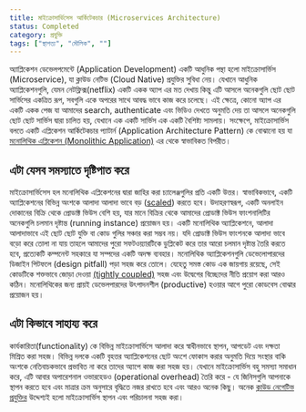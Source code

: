 ```yaml
---
title: মাইক্রোসার্ভিসেস আর্কিটেকচার (Microservices Architecture)
status: Completed
category: প্রযুক্তি
tags: ["স্থাপত্য", "মৌলিক", ""]
---
```


অ্যাপ্লিকেশন ডেভেলপমেন্টে (Application Development) একটি আধুনিক পন্থা হলো মাইক্রোসার্ভিস (Microservice), যা ক্লাউড নেটিভ (Cloud Native) প্রযুক্তির সুবিধা নেয়। যেখানে আধুনিক অ্যাপ্লিকেশনগুলি, যেমন নেটফ্লিক্স(netflix) একটি একক অ্যাপ এর মত দেখায় কিন্তু এটি আসলে অনেকগুলি ছোট ছোট সার্ভিসের একত্রিত রূপ, সবগুলি একে অপরের সাথে আবদ্ধ ভাবে কাজ করে চলেছে। এই ক্ষেত্রে, কোনো অ্যাপ এর একটি একক পেজ যা আমাদের search, authenticate এবং ভিডিও দেখতে অনুমতি দেয় তা আসলে অনেকগুলি ছোট ছোট সার্ভিস দ্বারা চালিত হয়, যেখানে এক একটি সার্ভিস এক একটি বৈশিষ্ট্য সামলায়। সংক্ষেপে, মাইক্রোসার্ভিস বলতে একটি এপ্লিকেশন আর্কিটেকচার প্যাটার্ন (Application Architecture Pattern) কে বোঝানো হয় যা [মনোলিথিক এপ্লিকেশন (Monolithic Application)](/bn/monolithic-apps/) এর থেকে স্বাভাবিকত বিপরীত।

## এটা যেসব সমস্যাতে দৃষ্টিপাত করে

মাইক্রোসার্ভিসেস হল মনোলিথিক এপ্লিকেশনের দ্বারা জাহির করা চ্যালেঞ্জগুলির প্রতি একটি উত্তর। স্বাভাবিকভাবে, একটি অ্যাপ্লিকেশনের বিভিন্ন অংশকে আলাদা আলাদা ভাবে বড় ([scaled](/bn/scalability/)) করতে হবে। উদাহরণস্বরূপ, একটি অনলাইন দোকানের বিক্রি থেকে প্রোডাক্ট ভিউস বেশি হয়, যার মানে বিক্রির থেকে আমাদের প্রোডাক্ট ভিউস ফাংশনালিটির অনেকগুলি চলমান দৃষ্টান্ত (running instance) প্রয়োজন হয়। একটি মনোলিথিক অ্যাপ্লিকেশনে, আলাদা আলাদাভাবে এই ছোট ছোট যুক্তি বা কোড গুলির সঞ্চার করা সম্ভব নয়। যদি প্রোডাক্ট ভিউস ফাংশনকে আলাদা ভাবে বড়ো করে তোলা না যায় তাহলে আমাদের পুরো সফটওয়্যারটিকে ডুপ্লিকেট করে তার আরো চলমান দৃষ্টান্ত তৈরি করতে হবে, প্রত্যেকটি কম্পনেন্ট সহকারে যা সম্পদের একটি অদক্ষ ব্যবহার। মনোলিথিক অ্যাপ্লিকেশনগুলি ডেভেলোপারদের ডিজাইন পিটফলে (design pitfall) পড়া সহজ করে তোলে। যেহেতু সমস্ত কোড এক জায়গায় রয়েছে, সেই কোডটিকে শক্তভাবে জোড়া দেওয়া [(tightly coupled)](/bn/tightly-coupled-architecture/) সহজ এবং উদ্বেগের বিচ্ছেদের নীতি প্রয়োগ করা আরও কঠিন। মনোলিথিকের জন্য প্রায়ই ডেভেলপারদের উৎপাদনশীল (productive) হওয়ার আগে পুরো কোডবেস বোঝার প্রয়োজন হয়।

## এটা কিভাবে সাহায্য করে

কার্যকারিতা(functionality) কে বিভিন্ন মাইক্রোসার্ভিসে আলাদা করে স্বাধীনভাবে স্থাপন, আপডেট এবং দক্ষতা মিশ্রিত করা সহজ। বিভিন্ন দলকে একটি বৃহত্তর অ্যাপ্লিকেশনের ছোট অংশে ফোকাস করার অনুমতি দিয়ে সংস্থার বাকি অংশকে নেতিবাচকভাবে প্রভাবিত না করে তাদের অ্যাপে কাজ করা সহজ হয়। যেখানে মাইক্রোসার্ভিস বহু সমস্যা সমাধান করে, এটি আবার অপারেশনাল ওভারহেডও (operational overhead) তৈরি করে - যে জিনিসগুলি আপনাকে স্থাপন করতে হবে এবং মাত্রার ক্রম অনুসারে বৃদ্ধিতে নজর রাখতে হবে এবং আরও অনেক কিছু। অনেক [ক্লাউড নেগেটিভ প্রযুক্তির](/bn/cloud-native-tech/) উদ্দেশ্যই হলো মাইক্রোসার্ভিস স্থাপন এবং পরিচালনা সহজ করা।


